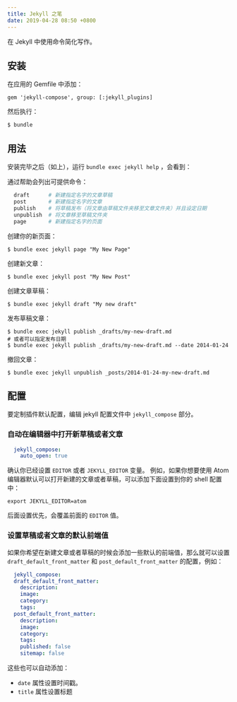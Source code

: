 ```yaml
---
title: Jekyll 之笔
date: 2019-04-28 08:50 +0800
---
```


在 Jekyll 中使用命令简化写作。

## 安装

在应用的 Gemfile 中添加：

    gem 'jekyll-compose', group: [:jekyll_plugins]

然后执行：

    $ bundle

## 用法

安装完毕之后（如上），运行 `bundle exec jekyll help` ，会看到：

通过帮助会列出可提供命令：

```sh
  draft      # 新建指定名字的文章草稿
  post       # 新建指定名字的文章
  publish    # 将草稿发布（将文章由草稿文件夹移至文章文件夹）并且设定日期
  unpublish  # 将文章移至草稿文件夹
  page       # 新建指定名字的页面
```

创建你的新页面：

    $ bundle exec jekyll page "My New Page"

创建新文章：

    $ bundle exec jekyll post "My New Post"

创建文章草稿：

    $ bundle exec jekyll draft "My new draft"

发布草稿文章：

    $ bundle exec jekyll publish _drafts/my-new-draft.md
    # 或者可以指定发布日期
    $ bundle exec jekyll publish _drafts/my-new-draft.md --date 2014-01-24

撤回文章：

    $ bundle exec jekyll unpublish _posts/2014-01-24-my-new-draft.md

## 配置

要定制插件默认配置，编辑 jekyll 配置文件中 `jekyll_compose` 部分。

### 自动在编辑器中打开新草稿或者文章

```yaml
  jekyll_compose:
    auto_open: true
```

确认你已经设置 `EDITOR` 或者 `JEKYLL_EDITOR` 变量。
例如，如果你想要使用 Atom 编辑器默认可以打开新建的文章或者草稿，可以添加下面设置到你的 shell 配置中：
```
export JEKYLL_EDITOR=atom
```

后面设置优先，会覆盖前面的 `EDITOR` 值。

### 设置草稿或者文章的默认前端值

如果你希望在新建文章或者草稿的时候会添加一些默认的前端值，那么就可以设置 `draft_default_front_matter` 和 `post_default_front_matter` 的配置，例如：

```yaml
  jekyll_compose:
  draft_default_front_matter:
    description:
    image:
    category:
    tags:
  post_default_front_matter:
    description:
    image:
    category:
    tags:
    published: false
    sitemap: false
```

这些也可以自动添加：
 - `date` 属性设置时间戳。
 - `title` 属性设置标题


